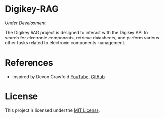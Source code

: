 # Digikey-RAG 
_Under Development_


The Digikey RAG project is designed to interact with the Digikey API to search for electronic components, retrieve datasheets, and perform various other tasks related to electronic components management.

# References
- Inspired by Devon Crawford [YouTube](https://www.youtube.com/watch?v=lU1GVVU9gLU), [GitHub](https://github.com/DevonCrawford/LED-Music-Visualizer)

# License
This project is licensed under the [MIT License](https://opensource.org/license/mit/).
